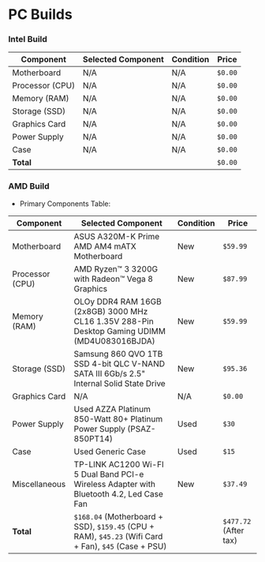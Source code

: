 # PC Builds

### Intel Build

| Component       | Selected Component | Condition | Price   |
| --------------- | ------------------ | --------- | ------- |
| Motherboard     | N/A                | N/A       | `$0.00` |
| Processor (CPU) | N/A                | N/A       | `$0.00` |
| Memory (RAM)    | N/A                | N/A       | `$0.00` |
| Storage (SSD)   | N/A                | N/A       | `$0.00` |
| Graphics Card   | N/A                | N/A       | `$0.00` |
| Power Supply    | N/A                | N/A       | `$0.00` |
| Case            | N/A                | N/A       | `$0.00` |
| **Total**       |                    |           | `$0.00` |

### AMD Build

- Primary Components Table:

| Component       | Selected Component                                                                                                | Condition | Price                 |
| --------------- | ----------------------------------------------------------------------------------------------------------------- | --------- | --------------------- |
| Motherboard     | ASUS A320M-K Prime AMD AM4 mATX Motherboard                                                                       | New       | `$59.99`              |
| Processor (CPU) | AMD Ryzen™ 3 3200G with Radeon™ Vega 8 Graphics                                                                   | New       | `$87.99`              |
| Memory (RAM)    | OLOy DDR4 RAM 16GB (2x8GB) 3000 MHz CL16 1.35V 288-Pin Desktop Gaming UDIMM (MD4U083016BJDA)                      | New       | `$59.99`              |
| Storage (SSD)   | Samsung 860 QVO 1TB SSD 4-bit QLC V-NAND SATA III 6Gb/s 2.5" Internal Solid State Drive                           | New       | `$95.36`              |
| Graphics Card   | N/A                                                                        | N/A      | `$0.00`                 |
| Power Supply    | Used AZZA Platinum 850-Watt 80+ Platinum Power Supply (PSAZ-850PT14)                                              | Used      | `$30`                 |
| Case            | Used Generic Case                                                                                                 | Used      | `$15`                 |
| Miscellaneous   | TP-LINK AC1200 Wi-FI 5 Dual Band PCI-e Wireless Adapter with Bluetooth 4.2, Led Case Fan                          | New       | `$37.49`              |
| **Total**       | `$168.04` (Motherboard + SSD), `$159.45` (CPU + RAM), `$45.23` (Wifi Card + Fan), `$45` (Case + PSU) |           | `$477.72` (After tax) |

